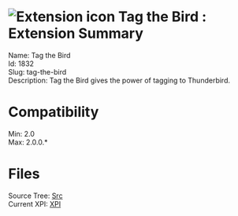 # ![Extension icon](https://addons.thunderbird.net/static/img/addon-icons/default-64.png) Tag the Bird : Extension Summary

Name: Tag the Bird  
Id: 1832  
Slug: tag-the-bird  
Description: Tag the Bird gives the power of tagging to Thunderbird.

  

# Compatibility
Min: 2.0  
Max: 2.0.0.*  

# Files

Source Tree: [Src](C:/Dev/Thunderbird/ThunderKdB/xall/xOther/1832-tag-the-bird/src)  
Current XPI: [XPI](C:/Dev/Thunderbird/ThunderKdB/xall/xOther/1832-tag-the-bird/xpi)  




